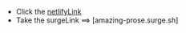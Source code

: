- Click the [netlifyLink](https://silver-zabaione-9a3d0b.netlify.app/) 
- Take the surgeLink ==> [amazing-prose.surge.sh] 